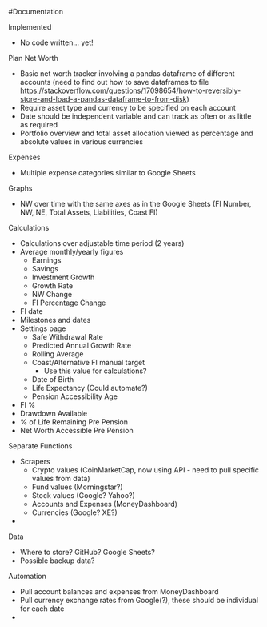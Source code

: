 #Documentation

Implemented
- No code written... yet!

Plan
Net Worth
- Basic net worth tracker involving a pandas dataframe of different accounts (need to find out how to save dataframes to file https://stackoverflow.com/questions/17098654/how-to-reversibly-store-and-load-a-pandas-dataframe-to-from-disk)
- Require asset type and currency to be specified on each account
- Date should be independent variable and can track as often or as little as required
- Portfolio overview and total asset allocation viewed as percentage and absolute values in various currencies

Expenses
- Multiple expense categories similar to Google Sheets

Graphs
- NW over time with the same axes as in the Google Sheets (FI Number, NW, NE, Total Assets, Liabilities, Coast FI)

Calculations
- Calculations over adjustable time period (2 years)
- Average monthly/yearly figures
  - Earnings
  - Savings
  - Investment Growth
  - Growth Rate
  - NW Change
  - FI Percentage Change
- FI date
- Milestones and dates
- Settings page
  - Safe Withdrawal Rate	
  - Predicted Annual Growth Rate
  - Rolling Average
  - Coast/Alternative FI manual target
    - Use this value for calculations?
  - Date of Birth
  - Life Expectancy (Could automate?)
  - Pension Accessibility Age
- FI %
- Drawdown Available
- % of Life Remaining Pre Pension	
- Net Worth Accessible Pre Pension	

Separate Functions
- Scrapers
  - Crypto values (CoinMarketCap, now using API - need to pull specific values from data)
  - Fund values (Morningstar?)
  - Stock values (Google? Yahoo?)
  - Accounts and Expenses (MoneyDashboard)
  - Currencies (Google? XE?)
- 

Data
- Where to store? GitHub? Google Sheets?
- Possible backup data?

Automation
- Pull account balances and expenses from MoneyDashboard
- Pull currency exchange rates from Google(?), these should be individual for each date
- 
